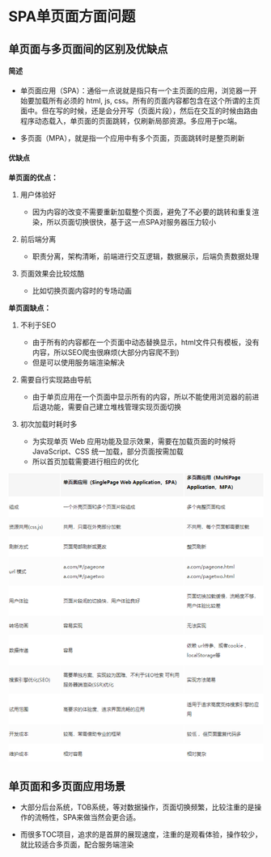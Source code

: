 <!--
 * @Description: SPA单页面方面问题
 * @Date: 2019-08-21 09:05:09
 * @LastEditors: phoebus
 * @LastEditTime: 2019-08-21 09:27:53
 -->
# SPA单页面方面问题

## 单页面与多页面间的区别及优缺点

#### 简述

* 单页面应用（SPA）：通俗一点说就是指只有一个主页面的应用，浏览器一开始要加载所有必须的 html, js, css。所有的页面内容都包含在这个所谓的主页面中。但在写的时候，还是会分开写（页面片段），然后在交互的时候由路由程序动态载入，单页面的页面跳转，仅刷新局部资源。多应用于pc端。

* 多页面（MPA），就是指一个应用中有多个页面，页面跳转时是整页刷新

#### 优缺点

**单页面的优点：**

1. 用户体验好
	
	* 因为内容的改变不需要重新加载整个页面，避免了不必要的跳转和重复渲染，所以页面切换很快，基于这一点SPA对服务器压力较小

2. 前后端分离

	* 职责分离，架构清晰，前端进行交互逻辑，数据展示，后端负责数据处理

3. 页面效果会比较炫酷

	* 比如切换页面内容时的专场动画

**单页面缺点：**

1. 不利于SEO

	* 由于所有的内容都在一个页面中动态替换显示，html文件只有模板，没有内容，所以SEO爬虫很麻烦(大部分内容爬不到)
	* 但是可以使用服务端渲染解决

2. 需要自行实现路由导航

	* 由于单页应用在一个页面中显示所有的内容，所以不能使用浏览器的前进后退功能，需要自己建立堆栈管理实现页面切换

3. 初次加载时耗时多

	* 为实现单页 Web 应用功能及显示效果，需要在加载页面的时候将 JavaScript、CSS 统一加载，部分页面按需加载
	* 所以首页加载需要进行相应的优化

![单页面和多页面应用的比较图](../images/单页面和多页面应用的比较图.png)

## 单页面和多页面应用场景

* 大部分后台系统，TOB系统，等对数据操作，页面切换频繁，比较注重的是操作的流畅性，SPA来做当然会更合适。

* 而很多TOC项目，追求的是首屏的展现速度，注重的是观看体验，操作较少，就比较适合多页面，配合服务端渲染
